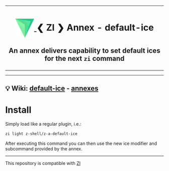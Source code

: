<table align="center"><tr><td>
<h1 align="center">
  <p><a href="https://github.com/z-shell/zi">
    <img align="center" src="https://github.com/z-shell/zi/raw/main/docs/images/logo.svg" alt="Logo" width="60px" height="60px" />
  </a> ❮ ZI ❯ Annex - default-ice </p>
</h1>
<h2 align="center">
    <p> An annex delivers capability to set <b>default ices</b> for the next <code>zi</code> command</p>
</h2></td></tr></table><hr />

## 💡 Wiki: [default-ice](https://z.digitalclouds.dev/ecosystem/annexes/default-ice) - [annexes](https://z.digitalclouds.dev/ecosystem/annexes)

# Install

Simply load like a regular plugin, i.e.:

```zsh
zi light z-shell/z-a-default-ice
```

After executing this command you can then use the new ice modifier and subcommand provided by the annex.

---

This repository is compatible with [ZI](https://github.com/z-shell/zi)
